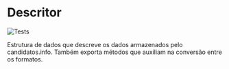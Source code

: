 # Descritor

![Tests](https://github.com/candidatos-info/descritor/workflows/Tests/badge.svg?branch=master)

Estrutura de dados que descreve os dados armazenados pelo candidatos.info. Também exporta métodos que auxiliam na conversão entre os formatos. 
